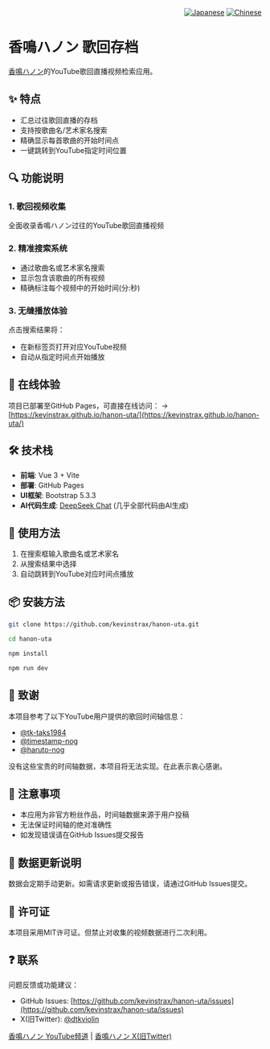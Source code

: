 <div align="right">
  <p>
    <a href="README.md"><img src="https://img.shields.io/badge/日本語-🇯🇵-red?style=flat-square" alt="Japanese"></a>
    <a href="README_zh-CN.md"><img src="https://img.shields.io/badge/简体中文-🇨🇳-brightgreen?style=flat-square" alt="Chinese"></a>
  </p>
</div>

# 香鳴ハノン 歌回存档

[香鳴ハノン](https://www.youtube.com/@kanaruhanon)的YouTube歌回直播视频检索应用。

## ✨ 特点

- 汇总过往歌回直播的存档
- 支持按歌曲名/艺术家名搜索
- 精确显示每首歌曲的开始时间点
- 一键跳转到YouTube指定时间位置

## 🔍 功能说明

### 1. 歌回视频收集
全面收录香鳴ハノン过往的YouTube歌回直播视频

### 2. 精准搜索系统
- 通过歌曲名或艺术家名搜索
- 显示包含该歌曲的所有视频
- 精确标注每个视频中的开始时间(分:秒)

### 3. 无缝播放体验
点击搜索结果将：
- 在新标签页打开对应YouTube视频
- 自动从指定时间点开始播放

## 🚀 在线体验
项目已部署至GitHub Pages，可直接在线访问：
→ [https://kevinstrax.github.io/hanon-uta/](https://kevinstrax.github.io/hanon-uta/)

## 🛠️ 技术栈
- **前端**: Vue 3 + Vite
- **部署**: GitHub Pages
- **UI框架**: Bootstrap 5.3.3
- **AI代码生成**: [DeepSeek Chat](https://www.deepseek.com) (几乎全部代码由AI生成)

## 🚀 使用方法
1. 在搜索框输入歌曲名或艺术家名
2. 从搜索结果中选择
3. 自动跳转到YouTube对应时间点播放

## 📦 安装方法
```bash
git clone https://github.com/kevinstrax/hanon-uta.git

cd hanon-uta

npm install

npm run dev
```

## 🙏 致谢

本项目参考了以下YouTube用户提供的歌回时间轴信息：

- [@tk-taks1984](https://www.youtube.com/@tk-taks1984)
- [@timestamp-nog](https://www.youtube.com/@timestamp-nog)
- [@haruto-nog](https://www.youtube.com/@haruto-nog)

没有这些宝贵的时间轴数据，本项目将无法实现。在此表示衷心感谢。

## 📝 注意事项

- 本应用为非官方粉丝作品，时间轴数据来源于用户投稿
- 无法保证时间轴的绝对准确性
- 如发现错误请在GitHub Issues提交报告

## 🔄 数据更新说明

数据会定期手动更新。如需请求更新或报告错误，请通过GitHub Issues提交。

## 📜 许可证

本项目采用MIT许可证。但禁止对收集的视频数据进行二次利用。

## ❓ 联系

问题反馈或功能建议：
- GitHub Issues: [https://github.com/kevinstrax/hanon-uta/issues](https://github.com/kevinstrax/hanon-uta/issues)
- X(旧Twitter): [@dtkviolin](https://x.com/dtkviolin)

[香鳴ハノン YouTube频道](https://www.youtube.com/@kanaruhanon) |
[香鳴ハノン X(旧Twitter)](https://x.com/kanaruhanon) 